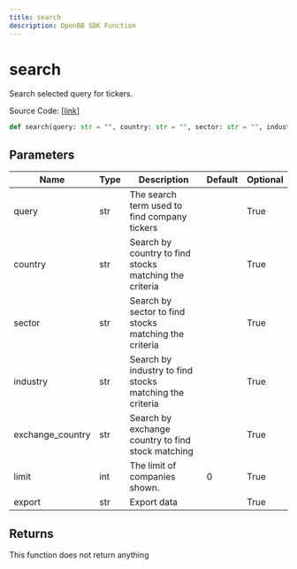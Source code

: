 ```yaml
---
title: search
description: OpenBB SDK Function
---
```


# search

Search selected query for tickers.

Source Code: [[link](https://github.com/OpenBB-finance/OpenBBTerminal/tree/main/openbb_terminal/stocks/stocks_helper.py#L98)]

```python
def search(query: str = "", country: str = "", sector: str = "", industry: str = "", exchange_country: str = "", limit: int = 0, export: str = "") -> None
```
## Parameters

| Name | Type | Description | Default | Optional |
| ---- | ---- | ----------- | ------- | -------- |
| query | str | The search term used to find company tickers |  | True |
| country | str | Search by country to find stocks matching the criteria |  | True |
| sector | str | Search by sector to find stocks matching the criteria |  | True |
| industry | str | Search by industry to find stocks matching the criteria |  | True |
| exchange_country | str | Search by exchange country to find stock matching |  | True |
| limit | int | The limit of companies shown. | 0 | True |
| export | str | Export data |  | True |

## Returns

This function does not return anything

